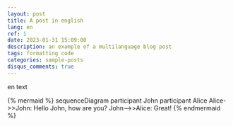 ```yaml
---
layout: post
title: A post in english
lang: en
ref: 1
date: 2023-01-31 15:09:00
description: an example of a multilanguage blog post
tags: formatting code
categories: sample-posts
disqus_comments: true
---
```


en text


{% mermaid %}
sequenceDiagram
    participant John
    participant Alice
    Alice->>John: Hello John, how are you?
    John-->>Alice: Great!
{% endmermaid %}